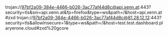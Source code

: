 trojan://97bf2a09-384e-4466-b026-3ac77af44d8c@api.xenn.at:443?security=tls&sni=api.xenn.at&fp=firefox&type=ws&path=/&host=api.xenn.at#zxd
trojan://97bf2a09-384e-4466-b026-3ac77af44d8c@81.28.12.12:443?security=tls&allowInsecure=1&type=ws&path=/&host=test.test.dashboard.plaryerone.cloud#zxd%20gcore
